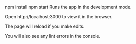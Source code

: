 

npm install
npm start
Runs the app in the development mode.

Open http://localhost:3000 to view it in the browser.

The page will reload if you make edits.

You will also see any lint errors in the console.
